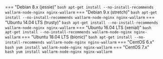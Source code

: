 === "Debian 8.x (jessie)"
    ``` bash
    apt-get install --no-install-recommends wallarm-node-nginx nginx-wallarm
    ```
=== "Debian 9.x (stretch)"
    ``` bash
    apt-get install --no-install-recommends wallarm-node-nginx nginx-wallarm
    ```
=== "Ubuntu 14.04 LTS (trusty)"
    ``` bash
    apt-get install --no-install-recommends wallarm-node-nginx nginx-wallarm
    ```
=== "Ubuntu 16.04 LTS (xenial)"
    ``` bash
    apt-get install --no-install-recommends wallarm-node-nginx nginx-wallarm
    ```
=== "Ubuntu 18.04 LTS (bionic)"
    ``` bash
    apt-get install --no-install-recommends wallarm-node-nginx nginx-wallarm
    ```
=== "CentOS 6.x"
    ``` bash
    yum install wallarm-node-nginx nginx-wallarm
    ```
=== "CentOS 7.x"
    ``` bash
    yum install wallarm-node-nginx nginx-wallarm
    ```
